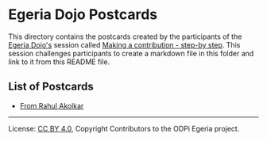 <!-- SPDX-License-Identifier: CC-BY-4.0 -->
<!-- Copyright Contributors to the ODPi Egeria project 2020. -->

# Egeria Dojo Postcards

This directory contains the postcards created by the participants of the
[Egeria Dojo's](../egeria-dojo) session called
[Making a contribution - step-by step](../egeria-dojo/egeria-dojo-day-2-3-contribution-to-egeria.md).
This session challenges participants to create a markdown file in this folder and link to it from this
README file.

## List of Postcards

* [From Rahul Akolkar](./From-Rahul-Akolkar.md)

----
License: [CC BY 4.0](https://creativecommons.org/licenses/by/4.0/),
Copyright Contributors to the ODPi Egeria project.
